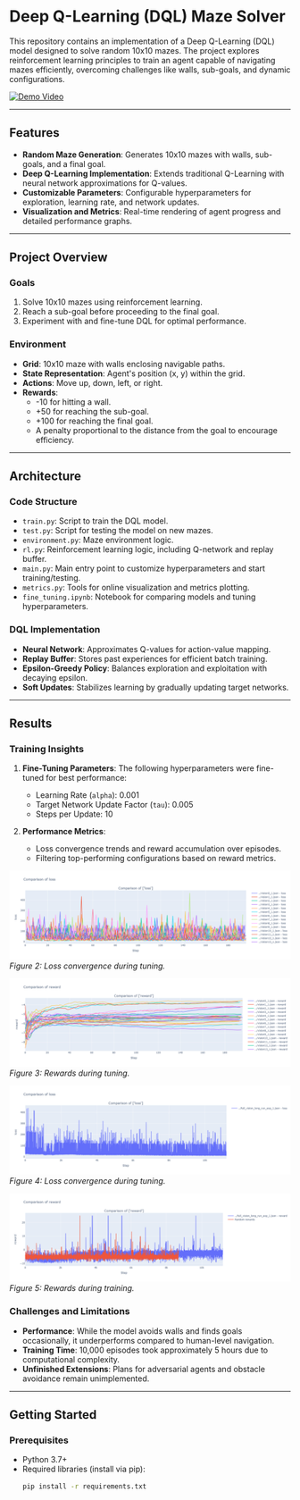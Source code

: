 # Deep Q-Learning (DQL) Maze Solver

This repository contains an implementation of a Deep Q-Learning (DQL) model designed to solve random 10x10 mazes. The project explores reinforcement learning principles to train an agent capable of navigating mazes efficiently, overcoming challenges like walls, sub-goals, and dynamic configurations.

[![Demo Video](https://img.youtube.com/vi/tRehNnkkg84/0.jpg)](https://www.youtube.com/watch?v=tRehNnkkg84)

---

## Features

- **Random Maze Generation**: Generates 10x10 mazes with walls, sub-goals, and a final goal.
- **Deep Q-Learning Implementation**: Extends traditional Q-Learning with neural network approximations for Q-values.
- **Customizable Parameters**: Configurable hyperparameters for exploration, learning rate, and network updates.
- **Visualization and Metrics**: Real-time rendering of agent progress and detailed performance graphs.

---

## Project Overview

### Goals

1. Solve 10x10 mazes using reinforcement learning.
2. Reach a sub-goal before proceeding to the final goal.
3. Experiment with and fine-tune DQL for optimal performance.

### Environment

- **Grid**: 10x10 maze with walls enclosing navigable paths.
- **State Representation**: Agent's position (x, y) within the grid.
- **Actions**: Move up, down, left, or right.
- **Rewards**:
  - -10 for hitting a wall.
  - +50 for reaching the sub-goal.
  - +100 for reaching the final goal.
  - A penalty proportional to the distance from the goal to encourage efficiency.

---

## Architecture

### Code Structure

- `train.py`: Script to train the DQL model.
- `test.py`: Script for testing the model on new mazes.
- `environment.py`: Maze environment logic.
- `rl.py`: Reinforcement learning logic, including Q-network and replay buffer.
- `main.py`: Main entry point to customize hyperparameters and start training/testing.
- `metrics.py`: Tools for online visualization and metrics plotting.
- `fine_tuning.ipynb`: Notebook for comparing models and tuning hyperparameters.

### DQL Implementation

- **Neural Network**: Approximates Q-values for action-value mapping.
- **Replay Buffer**: Stores past experiences for efficient batch training.
- **Epsilon-Greedy Policy**: Balances exploration and exploitation with decaying epsilon.
- **Soft Updates**: Stabilizes learning by gradually updating target networks.

---

## Results

### Training Insights

1. **Fine-Tuning Parameters**: The following hyperparameters were fine-tuned for best performance:
   - Learning Rate (`alpha`): 0.001
   - Target Network Update Factor (`tau`): 0.005
   - Steps per Update: 10

2. **Performance Metrics**:
   - Loss convergence trends and reward accumulation over episodes.
   - Filtering top-performing configurations based on reward metrics.

![Tuning Loss](pictures/tuning_loss.png)  
*Figure 2: Loss convergence during tuning.*

![Tuning Rewards](pictures/tuning_reward.png)  
*Figure 3: Rewards during tuning.*

![Training Loss](pictures/training_loss.png)  
*Figure 4: Loss convergence during tuning.*

![Training Rewards](pictures/training_reward.png)  
*Figure 5: Rewards during training.*

### Challenges and Limitations

- **Performance**: While the model avoids walls and finds goals occasionally, it underperforms compared to human-level navigation.
- **Training Time**: 10,000 episodes took approximately 5 hours due to computational complexity.
- **Unfinished Extensions**: Plans for adversarial agents and obstacle avoidance remain unimplemented.

---

## Getting Started

### Prerequisites

- Python 3.7+
- Required libraries (install via pip):
  ```bash
  pip install -r requirements.txt
